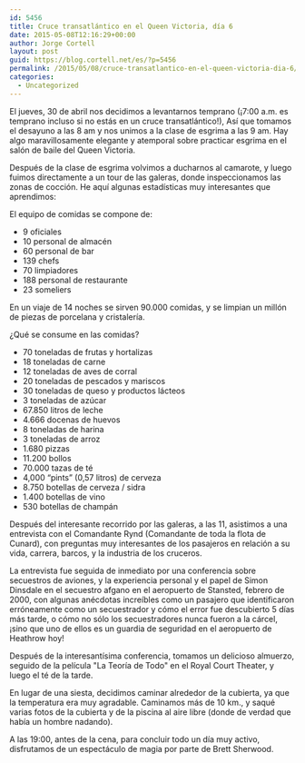 ```yaml
---
id: 5456
title: Cruce transatlántico en el Queen Victoria, día 6
date: 2015-05-08T12:16:29+00:00
author: Jorge Cortell
layout: post
guid: https://blog.cortell.net/es/?p=5456
permalink: /2015/05/08/cruce-transatlantico-en-el-queen-victoria-dia-6/
categories:
  - Uncategorized
---
```

El jueves, 30 de abril nos decidimos a levantarnos temprano (¡7:00 a.m. es temprano incluso si no estás en un cruce transatlántico!), Así que tomamos el desayuno a las 8 am y nos unimos a la clase de esgrima a las 9 am. Hay algo maravillosamente elegante y atemporal sobre practicar esgrima en el salón de baile del Queen Victoria.

Después de la clase de esgrima volvimos a ducharnos al camarote, y luego fuimos directamente a un tour de las galeras, donde inspeccionamos las zonas de cocción. He aquí algunas estadísticas muy interesantes que aprendimos:

El equipo de comidas se compone de:

  * 9 oficiales
  * 10 personal de almacén
  * 60 personal de bar
  * 139 chefs
  * 70 limpiadores
  * 188 personal de restaurante
  * 23 someliers

En un viaje de 14 noches se sirven 90.000 comidas, y se limpian un millón de piezas de porcelana y cristalería.
  
¿Qué se consume en las comidas?

  * 70 toneladas de frutas y hortalizas
  * 18 toneladas de carne
  * 12 toneladas de aves de corral
  * 20 toneladas de pescados y mariscos
  * 30 toneladas de queso y productos lácteos
  * 3 toneladas de azúcar
  * 67.850 litros de leche
  * 4.666 docenas de huevos
  * 8 toneladas de harina
  * 3 toneladas de arroz
  * 1.680 pizzas
  * 11.200 bollos
  * 70.000 tazas de té
  * 4,000 “pints” (0,57 litros) de cerveza
  * 8.750 botellas de cerveza / sidra
  * 1.400 botellas de vino
  * 530 botellas de champán

Después del interesante recorrido por las galeras, a las 11, asistimos a una entrevista con el Comandante Rynd (Comandante de toda la flota de Cunard), con preguntas muy interesantes de los pasajeros en relación a su vida, carrera, barcos, y la industria de los cruceros.

La entrevista fue seguida de inmediato por una conferencia sobre secuestros de aviones, y la experiencia personal y el papel de Simon Dinsdale en el secuestro afgano en el aeropuerto de Stansted, febrero de 2000, con algunas anécdotas increíbles como un pasajero que identificaron erróneamente como un secuestrador y cómo el error fue descubierto 5 días más tarde, o cómo no sólo los secuestradores nunca fueron a la cárcel, ¡sino que uno de ellos es un guardia de seguridad en el aeropuerto de Heathrow hoy!

Después de la interesantísima conferencia, tomamos un delicioso almuerzo, seguido de la película "La Teoría de Todo" en el Royal Court Theater, y luego el té de la tarde.

En lugar de una siesta, decidimos caminar alrededor de la cubierta, ya que la temperatura era muy agradable. Caminamos más de 10 km., y saqué varias fotos de la cubierta y de la piscina al aire libre (donde de verdad que había un hombre nadando).

A las 19:00, antes de la cena, para concluir todo un día muy activo, disfrutamos de un espectáculo de magia por parte de Brett Sherwood.